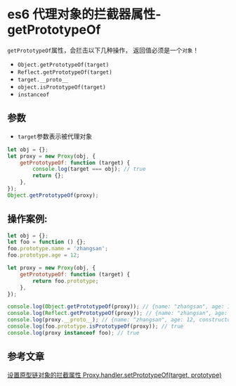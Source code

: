 <!-- Date: 2018-07-13 12:11 -->

# es6 代理对象的拦截器属性-getPrototypeOf

`getPrototypeOf`属性，会拦击以下几种操作， 返回值必须是一个`对象`！

-   `Object.getPrototypeOf(target)`
-   `Reflect.getPrototypeOf(target)`
-   `target.__proto__`
-   `object.isPrototypeOf(target)`
-   `instanceof`

## 参数

-   `target`参数表示被代理对象

```js
let obj = {};
let proxy = new Proxy(obj, {
    getPrototypeOf: function (target) {
        console.log(target === obj); // true
        return {};
    },
});
Object.getPrototypeOf(proxy);
```

## 操作案例:

```js
let obj = {};
let foo = function () {};
foo.prototype.name = 'zhangsan';
foo.prototype.age = 12;

let proxy = new Proxy(obj, {
    getPrototypeOf: function (target) {
        return foo.prototype;
    },
});

console.log(Object.getPrototypeOf(proxy)); // {name: "zhangsan", age: 12, constructor: ƒ}
console.log(Reflect.getPrototypeOf(proxy)); // {name: "zhangsan", age: 12, constructor: ƒ}
console.log(proxy.__proto__); // {name: "zhangsan", age: 12, constructor: ƒ}
console.log(foo.prototype.isPrototypeOf(proxy)); // true
console.log(proxy instanceof foo); // true
```

## 参考文章

[设置原型链对象的拦截属性 Proxy.handler.setPrototypeOf(target, prototype)](../es6-proxy-setprototypeof)

